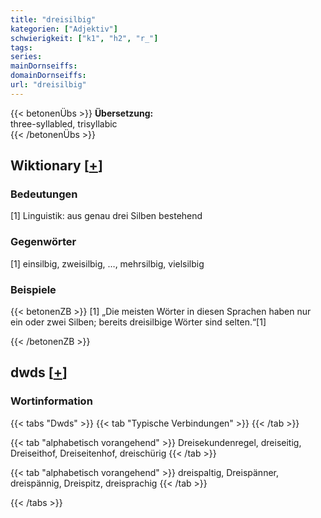 ```yaml
---
title: "dreisilbig"
kategorien: ["Adjektiv"]
schwierigkeit: ["k1", "h2", "r_"]
tags:
series:
mainDornseiffs:
domainDornseiffs:
url: "dreisilbig"
---
```


{{< betonenÜbs >}}
**Übersetzung:**  
three-syllabled, trisyllabic  
{{< /betonenÜbs >}}

## Wiktionary [[+](https://de.wiktionary.org/wiki/dreisilbig)]

### Bedeutungen
[1] Linguistik: aus genau drei Silben bestehend  

### Gegenwörter
[1] einsilbig, zweisilbig, …, mehrsilbig, vielsilbig  

### Beispiele
{{< betonenZB >}}
[1] „Die meisten Wörter in diesen Sprachen haben nur ein oder zwei Silben; bereits dreisilbige Wörter sind selten.“[1]  

{{< /betonenZB >}}


## dwds [[+](https://www.dwds.de/wb/dreisilbig)]

### Wortinformation
{{< tabs "Dwds" >}}
{{< tab "Typische Verbindungen" >}}
{{< /tab >}}

{{< tab "alphabetisch vorangehend" >}}
Dreisekundenregel, dreiseitig, Dreiseithof, Dreiseitenhof, dreischürig
{{< /tab >}}

{{< tab "alphabetisch vorangehend" >}}
dreispaltig, Dreispänner, dreispännig, Dreispitz, dreisprachig
{{< /tab >}}

{{< /tabs >}}

